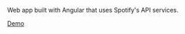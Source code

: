 Web app built with Angular that uses Spotify's API services. 

[Demo](https://www.littyspot.com/ "Demo")
